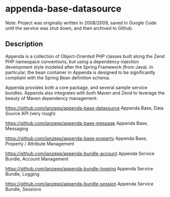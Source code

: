 # appenda-base-datasource

Note: Project was originally written in 2008/2009, saved in Google Code until the service was shut down, and then archived to Github.

## Description

Appenda is a collection of Object-Oriented PHP classes built along the Zend PHP namespace conventions, but using a dependency-injection development style modeled after the Spring Framework (from Java). In particular, the bean container in Appenda is designed to be significantly compliant with the Spring Bean definition schema.

Appenda provides both a core package, and several sample service bundles. Appenda also integrates with both Maven and Zend to leverage the beauty of Maven dependency management.

https://github.com/ianzepp/appenda-base-datasource Appenda Base, Data Source API (very rough)

https://github.com/ianzepp/appenda-base-message Appenda Base, Messaging

https://github.com/ianzepp/appenda-base-property Appenda Base, Property / Attribute Management

https://github.com/ianzepp/appenda-bundle-account Appenda Service Bundle, Account Management

https://github.com/ianzepp/appenda-bundle-logging Appenda Service Bundle, Logging

https://github.com/ianzepp/appenda-bundle-session Appenda Service Bundle, Sessions
